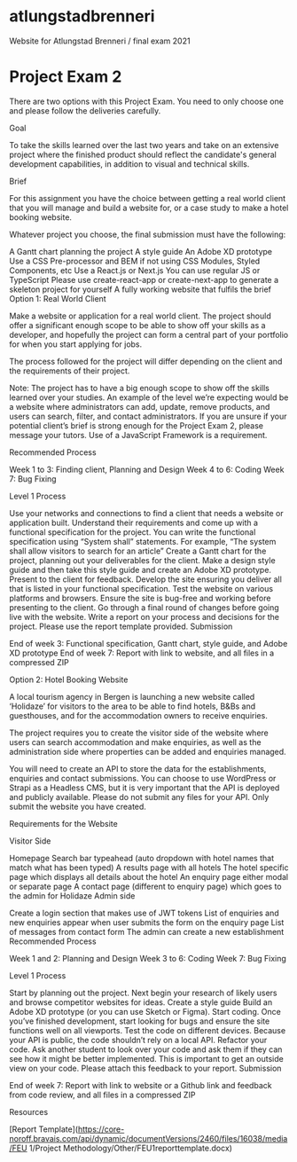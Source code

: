 # atlungstadbrenneri
Website for Atlungstad Brenneri / final exam 2021


# Project Exam 2

There are two options with this Project Exam. You need to only choose one and please follow the deliveries carefully.

Goal

To take the skills learned over the last two years and take on an extensive project where the finished product should reflect the candidate's general development capabilities, in addition to visual and technical skills.

Brief

For this assignment you have the choice between getting a real world client that you will manage and build a website for, or a case study to make a hotel booking website.

Whatever project you choose, the final submission must have the following:

A Gantt chart planning the project
A style guide
An Adobe XD prototype
Use a CSS Pre-processor and BEM if not using CSS Modules, Styled Components, etc
Use a React.js or Next.js
You can use regular JS or TypeScript
Please use create-react-app or create-next-app to generate a skeleton project for yourself
A fully working website that fulfils the brief
Option 1: Real World Client

Make a website or application for a real world client. The project should offer a significant enough scope to be able to show off your skills as a developer, and hopefully the project can form a central part of your portfolio for when you start applying for jobs.

The process followed for the project will differ depending on the client and the requirements of their project.

Note: The project has to have a big enough scope to show off the skills learned over your studies. An example of the level we’re expecting would be a website where administrators can add, update, remove products, and users can search, filter, and contact administrators. If you are unsure if your potential client’s brief is strong enough for the Project Exam 2, please message your tutors. Use of a JavaScript Framework is a requirement.

Recommended Process

Week 1 to 3: Finding client, Planning and Design Week 4 to 6: Coding Week 7: Bug Fixing

Level 1 Process

Use your networks and connections to find a client that needs a website or application built.
Understand their requirements and come up with a functional specification for the project. You can write the functional specification using “System shall” statements. For example, “The system shall allow visitors to search for an article”
Create a Gantt chart for the project, planning out your deliverables for the client.
Make a design style guide and then take this style guide and create an Adobe XD prototype. Present to the client for feedback.
Develop the site ensuring you deliver all that is listed in your functional specification.
Test the website on various platforms and browsers. Ensure the site is bug-free and working before presenting to the client.
Go through a final round of changes before going live with the website.
Write a report on your process and decisions for the project. Please use the report template provided.
Submission

End of week 3: Functional specification, Gantt chart, style guide, and Adobe XD prototype End of week 7: Report with link to website, and all files in a compressed ZIP

Option 2: Hotel Booking Website

A local tourism agency in Bergen is launching a new website called ‘Holidaze’ for visitors to the area to be able to find hotels, B&Bs and guesthouses, and for the accommodation owners to receive enquiries.

The project requires you to create the visitor side of the website where users can search accommodation and make enquiries, as well as the administration side where properties can be added and enquiries managed.

You will need to create an API to store the data for the establishments, enquiries and contact submissions. You can choose to use WordPress or Strapi as a Headless CMS, but it is very important that the API is deployed and publicly available. Please do not submit any files for your API. Only submit the website you have created.

Requirements for the Website

Visitor Side

Homepage
Search bar typeahead (auto dropdown with hotel names that match what has been typed)
A results page with all hotels
The hotel specific page which displays all details about the hotel
An enquiry page either modal or separate page
A contact page (different to enquiry page) which goes to the admin for Holidaze
Admin side

Create a login section that makes use of JWT tokens
List of enquiries and new enquiries appear when user submits the form on the enquiry page
List of messages from contact form
The admin can create a new establishment
Recommended Process

Week 1 and 2: Planning and Design Week 3 to 6: Coding Week 7: Bug Fixing

Level 1 Process

Start by planning out the project.
Next begin your research of likely users and browse competitor websites for ideas.
Create a style guide
Build an Adobe XD prototype (or you can use Sketch or Figma).
Start coding.
Once you’ve finished development, start looking for bugs and ensure the site functions well on all viewports. Test the code on different devices. Because your API is public, the code shouldn’t rely on a local API.
Refactor your code.
Ask another student to look over your code and ask them if they can see how it might be better implemented. This is important to get an outside view on your code. Please attach this feedback to your report.
Submission

End of week 7: Report with link to website or a Github link and feedback from code review, and all files in a compressed ZIP

Resources

[Report Template](https://core-noroff.bravais.com/api/dynamic/documentVersions/2460/files/16038/media/FEU 1/Project Methodology/Other/FEU1reporttemplate.docx)
